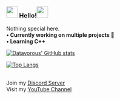 ### <centre><img src="https://emoji.gg/assets/emoji/6548-red-flames.gif" width="30px"> Hello!<img src="https://emoji.gg/assets/emoji/6548-red-flames.gif" width="30px">

Nothing special here.
<br>
<b>
• Currently working on multiple projects 🧠<br>
• Learning C++ 
</b>

[![Datavorous' GitHub stats](https://github-readme-stats.vercel.app/api?username=Datavorous&show_icons=true&theme=monokai)](https://github.com/Datavorous)

[![Top Langs](https://github-readme-stats.vercel.app/api/top-langs/?username=Datavorous&layout=compact&theme=monokai)](https://github.com/Datavorous)

<br>Join my [Discord Server](https://discord.gg/pAHyHdtSq6)
<br>Visit my [YouTube Channel](http://YouTube.com/c/Datavorous)
